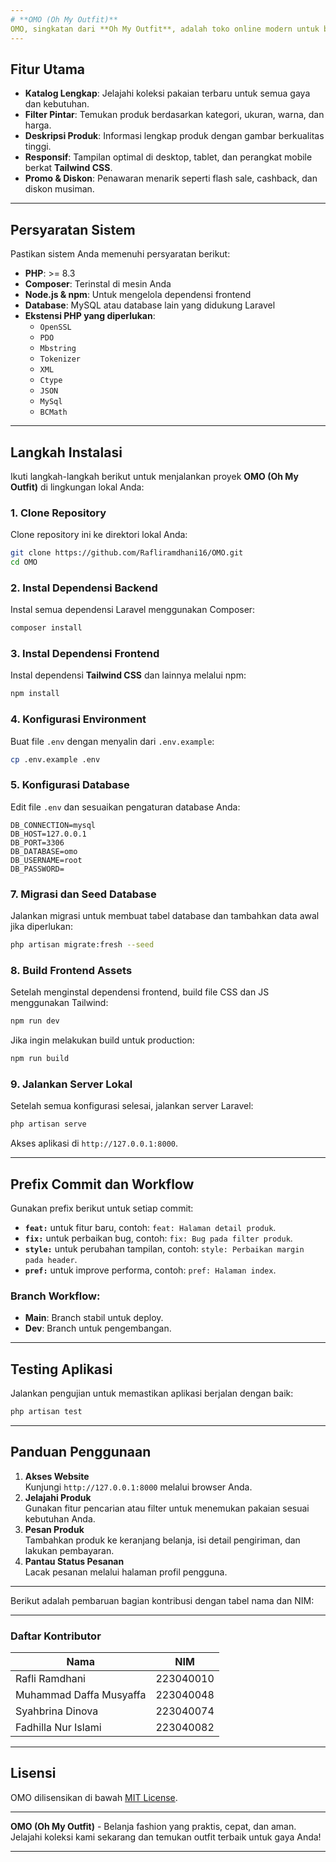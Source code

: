 ```yaml
---
# **OMO (Oh My Outfit)**
OMO, singkatan dari **Oh My Outfit**, adalah toko online modern untuk berbelanja fashion terkini. Dengan desain yang responsif menggunakan **Tailwind CSS**, OMO menghadirkan pengalaman belanja yang cepat, aman, dan elegan untuk pengguna dari berbagai perangkat.
---
```


## **Fitur Utama**

-   **Katalog Lengkap**: Jelajahi koleksi pakaian terbaru untuk semua gaya dan kebutuhan.
-   **Filter Pintar**: Temukan produk berdasarkan kategori, ukuran, warna, dan harga.
-   **Deskripsi Produk**: Informasi lengkap produk dengan gambar berkualitas tinggi.
-   **Responsif**: Tampilan optimal di desktop, tablet, dan perangkat mobile berkat **Tailwind CSS**.
-   **Promo & Diskon**: Penawaran menarik seperti flash sale, cashback, dan diskon musiman.

---

## **Persyaratan Sistem**

Pastikan sistem Anda memenuhi persyaratan berikut:

-   **PHP**: >= 8.3
-   **Composer**: Terinstal di mesin Anda
-   **Node.js & npm**: Untuk mengelola dependensi frontend
-   **Database**: MySQL atau database lain yang didukung Laravel
-   **Ekstensi PHP yang diperlukan**:
    -   `OpenSSL`
    -   `PDO`
    -   `Mbstring`
    -   `Tokenizer`
    -   `XML`
    -   `Ctype`
    -   `JSON`
    -   `MySql`
    -   `BCMath`

---

## **Langkah Instalasi**

Ikuti langkah-langkah berikut untuk menjalankan proyek **OMO (Oh My Outfit)** di lingkungan lokal Anda:

### **1. Clone Repository**

Clone repository ini ke direktori lokal Anda:

```bash
git clone https://github.com/Rafliramdhani16/OMO.git
cd OMO
```

### **2. Instal Dependensi Backend**

Instal semua dependensi Laravel menggunakan Composer:

```bash
composer install
```

### **3. Instal Dependensi Frontend**

Instal dependensi **Tailwind CSS** dan lainnya melalui npm:

```bash
npm install
```

### **4. Konfigurasi Environment**

Buat file `.env` dengan menyalin dari `.env.example`:

```bash
cp .env.example .env
```

### **5. Konfigurasi Database**

Edit file `.env` dan sesuaikan pengaturan database Anda:

```dotenv
DB_CONNECTION=mysql
DB_HOST=127.0.0.1
DB_PORT=3306
DB_DATABASE=omo
DB_USERNAME=root
DB_PASSWORD=
```

### **7. Migrasi dan Seed Database**

Jalankan migrasi untuk membuat tabel database dan tambahkan data awal jika diperlukan:

```bash
php artisan migrate:fresh --seed
```

### **8. Build Frontend Assets**

Setelah menginstal dependensi frontend, build file CSS dan JS menggunakan Tailwind:

```bash
npm run dev
```

Jika ingin melakukan build untuk production:

```bash
npm run build
```

### **9. Jalankan Server Lokal**

Setelah semua konfigurasi selesai, jalankan server Laravel:

```bash
php artisan serve
```

Akses aplikasi di `http://127.0.0.1:8000`.

---

## **Prefix Commit dan Workflow**

Gunakan prefix berikut untuk setiap commit:

-   **`feat:`** untuk fitur baru, contoh: `feat: Halaman detail produk`.
-   **`fix:`** untuk perbaikan bug, contoh: `fix: Bug pada filter produk`.
-   **`style:`** untuk perubahan tampilan, contoh: `style: Perbaikan margin pada header`.
-   **`pref:`** untuk improve performa, contoh: `pref: Halaman index`.

### **Branch Workflow**:

-   **Main**: Branch stabil untuk deploy.
-   **Dev**: Branch untuk pengembangan.

---

## **Testing Aplikasi**

Jalankan pengujian untuk memastikan aplikasi berjalan dengan baik:

```bash
php artisan test
```

---

## **Panduan Penggunaan**

1. **Akses Website**  
   Kunjungi `http://127.0.0.1:8000` melalui browser Anda.
2. **Jelajahi Produk**  
   Gunakan fitur pencarian atau filter untuk menemukan pakaian sesuai kebutuhan Anda.
3. **Pesan Produk**  
   Tambahkan produk ke keranjang belanja, isi detail pengiriman, dan lakukan pembayaran.
4. **Pantau Status Pesanan**  
   Lacak pesanan melalui halaman profil pengguna.

---

Berikut adalah pembaruan bagian kontribusi dengan tabel nama dan NIM:

---

### **Daftar Kontributor**

| **Nama**                | **NIM**   |
| ----------------------- | --------- |
| Rafli Ramdhani          | 223040010 |
| Muhammad Daffa Musyaffa | 223040048 |
| Syahbrina Dinova        | 223040074 |
| Fadhilla Nur Islami     | 223040082 |

---

## **Lisensi**

OMO dilisensikan di bawah [MIT License](https://opensource.org/licenses/MIT).

---

**OMO (Oh My Outfit)** - Belanja fashion yang praktis, cepat, dan aman. Jelajahi koleksi kami sekarang dan temukan outfit terbaik untuk gaya Anda!

---
